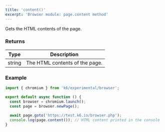 ```yaml
---
title: 'content()'
excerpt: 'Browser module: page.content method'
---
```


Gets the HTML contents of the page.

### Returns

| Type                 | Description                                                                                     |
| ----                 | -----------                                                                                     |
| string               | The HTML contents of the page.                                                                  |

### Example

<CodeGroup labels={[]}>

```javascript
import { chromium } from 'k6/experimental/browser';

export default async function () {
  const browser = chromium.launch();
  const page = browser.newPage();
  
  await page.goto('https://test.k6.io/browser.php');
  console.log(page.content()); // HTML content printed in the console
}
```

</CodeGroup>


